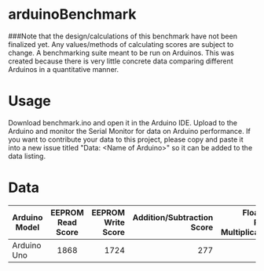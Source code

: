 arduinoBenchmark
================
###Note that the design/calculations of this benchmark have not been finalized yet. Any values/methods of calculating scores are subject to change. 
A benchmarking suite meant to be run on Arduinos. This was created because there is very little concrete data comparing different Arduinos in a quantitative manner. 

Usage
================
Download benchmark.ino and open it in the Arduino IDE. Upload to the Arduino and monitor the Serial Monitor for data on Arduino performance. If you want to contribute your data to this project, please copy and paste it into a new issue titled "Data: \<Name of Arduino\>" so it can be added to the data listing. 

Data
================
| Arduino Model | EEPROM Read Score  | EEPROM Write Score | Addition/Subtraction Score | Floating Point Multiplication | Floating Point Division |
| ------------- |:-------------:| -----:|-----:|-----:|-----:|
| Arduino Uno   | 1868 | 1724 | 277 | 163 | 164 |
